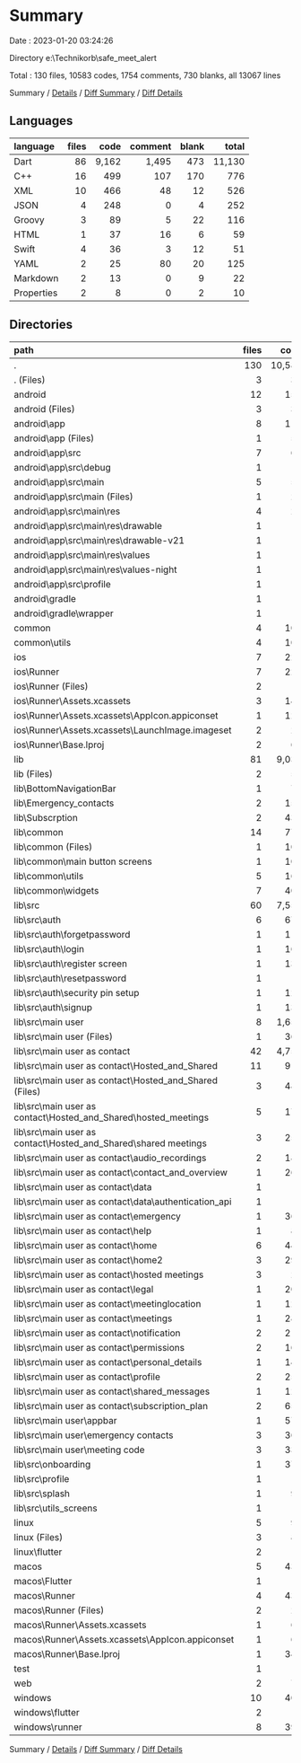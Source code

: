 # Summary

Date : 2023-01-20 03:24:26

Directory e:\\Technikorb\\safe_meet_alert

Total : 130 files,  10583 codes, 1754 comments, 730 blanks, all 13067 lines

Summary / [Details](details.md) / [Diff Summary](diff.md) / [Diff Details](diff-details.md)

## Languages
| language | files | code | comment | blank | total |
| :--- | ---: | ---: | ---: | ---: | ---: |
| Dart | 86 | 9,162 | 1,495 | 473 | 11,130 |
| C++ | 16 | 499 | 107 | 170 | 776 |
| XML | 10 | 466 | 48 | 12 | 526 |
| JSON | 4 | 248 | 0 | 4 | 252 |
| Groovy | 3 | 89 | 5 | 22 | 116 |
| HTML | 1 | 37 | 16 | 6 | 59 |
| Swift | 4 | 36 | 3 | 12 | 51 |
| YAML | 2 | 25 | 80 | 20 | 125 |
| Markdown | 2 | 13 | 0 | 9 | 22 |
| Properties | 2 | 8 | 0 | 2 | 10 |

## Directories
| path | files | code | comment | blank | total |
| :--- | ---: | ---: | ---: | ---: | ---: |
| . | 130 | 10,583 | 1,754 | 730 | 13,067 |
| . (Files) | 3 | 35 | 80 | 27 | 142 |
| android | 12 | 159 | 51 | 33 | 243 |
| android (Files) | 3 | 38 | 0 | 10 | 48 |
| android\\app | 8 | 116 | 51 | 22 | 189 |
| android\\app (Files) | 1 | 54 | 5 | 13 | 72 |
| android\\app\\src | 7 | 62 | 46 | 9 | 117 |
| android\\app\\src\\debug | 1 | 4 | 4 | 1 | 9 |
| android\\app\\src\\main | 5 | 54 | 38 | 7 | 99 |
| android\\app\\src\\main (Files) | 1 | 28 | 6 | 1 | 35 |
| android\\app\\src\\main\\res | 4 | 26 | 32 | 6 | 64 |
| android\\app\\src\\main\\res\\drawable | 1 | 4 | 7 | 2 | 13 |
| android\\app\\src\\main\\res\\drawable-v21 | 1 | 4 | 7 | 2 | 13 |
| android\\app\\src\\main\\res\\values | 1 | 9 | 9 | 1 | 19 |
| android\\app\\src\\main\\res\\values-night | 1 | 9 | 9 | 1 | 19 |
| android\\app\\src\\profile | 1 | 4 | 4 | 1 | 9 |
| android\\gradle | 1 | 5 | 0 | 1 | 6 |
| android\\gradle\\wrapper | 1 | 5 | 0 | 1 | 6 |
| common | 4 | 109 | 3 | 8 | 120 |
| common\\utils | 4 | 109 | 3 | 8 | 120 |
| ios | 7 | 222 | 2 | 9 | 233 |
| ios\\Runner | 7 | 222 | 2 | 9 | 233 |
| ios\\Runner (Files) | 2 | 13 | 0 | 3 | 16 |
| ios\\Runner\\Assets.xcassets | 3 | 148 | 0 | 4 | 152 |
| ios\\Runner\\Assets.xcassets\\AppIcon.appiconset | 1 | 122 | 0 | 1 | 123 |
| ios\\Runner\\Assets.xcassets\\LaunchImage.imageset | 2 | 26 | 0 | 3 | 29 |
| ios\\Runner\\Base.lproj | 2 | 61 | 2 | 2 | 65 |
| lib | 81 | 9,039 | 1,482 | 458 | 10,979 |
| lib (Files) | 2 | 54 | 0 | 9 | 63 |
| lib\\BottomNavigationBar | 1 | 74 | 2 | 9 | 85 |
| lib\\Emergency_contacts | 2 | 152 | 0 | 8 | 160 |
| lib\\Subscrption | 2 | 436 | 18 | 10 | 464 |
| lib\\common | 14 | 772 | 61 | 54 | 887 |
| lib\\common (Files) | 1 | 103 | 2 | 5 | 110 |
| lib\\common\\main button screens | 1 | 102 | 30 | 6 | 138 |
| lib\\common\\utils | 5 | 165 | 11 | 15 | 191 |
| lib\\common\\widgets | 7 | 402 | 18 | 28 | 448 |
| lib\\src | 60 | 7,551 | 1,401 | 368 | 9,320 |
| lib\\src\\auth | 6 | 679 | 142 | 36 | 857 |
| lib\\src\\auth\\forgetpassword | 1 | 118 | 3 | 6 | 127 |
| lib\\src\\auth\\login | 1 | 161 | 3 | 6 | 170 |
| lib\\src\\auth\\register screen | 1 | 138 | 3 | 6 | 147 |
| lib\\src\\auth\\resetpassword | 1 | 0 | 110 | 5 | 115 |
| lib\\src\\auth\\security pin setup | 1 | 123 | 20 | 7 | 150 |
| lib\\src\\auth\\signup | 1 | 139 | 3 | 6 | 148 |
| lib\\src\\main user | 8 | 1,651 | 101 | 59 | 1,811 |
| lib\\src\\main user (Files) | 1 | 369 | 14 | 5 | 388 |
| lib\\src\\main user as contact | 42 | 4,753 | 657 | 236 | 5,646 |
| lib\\src\\main user as contact\\Hosted_and_Shared | 11 | 918 | 39 | 59 | 1,016 |
| lib\\src\\main user as contact\\Hosted_and_Shared (Files) | 3 | 483 | 32 | 18 | 533 |
| lib\\src\\main user as contact\\Hosted_and_Shared\\hosted_meetings | 5 | 176 | 1 | 26 | 203 |
| lib\\src\\main user as contact\\Hosted_and_Shared\\shared meetings | 3 | 259 | 6 | 15 | 280 |
| lib\\src\\main user as contact\\audio_recordings | 2 | 186 | 7 | 10 | 203 |
| lib\\src\\main user as contact\\contact_and_overview | 1 | 260 | 2 | 5 | 267 |
| lib\\src\\main user as contact\\data | 1 | 0 | 0 | 1 | 1 |
| lib\\src\\main user as contact\\data\\authentication_api | 1 | 0 | 0 | 1 | 1 |
| lib\\src\\main user as contact\\emergency | 1 | 363 | 13 | 5 | 381 |
| lib\\src\\main user as contact\\help | 1 | 86 | 0 | 5 | 91 |
| lib\\src\\main user as contact\\home | 6 | 445 | 26 | 28 | 499 |
| lib\\src\\main user as contact\\home2 | 3 | 298 | 36 | 15 | 349 |
| lib\\src\\main user as contact\\hosted meetings | 3 | 26 | 157 | 19 | 202 |
| lib\\src\\main user as contact\\legal | 1 | 205 | 8 | 6 | 219 |
| lib\\src\\main user as contact\\meetinglocation | 1 | 121 | 3 | 7 | 131 |
| lib\\src\\main user as contact\\meetings | 1 | 286 | 9 | 5 | 300 |
| lib\\src\\main user as contact\\notification | 2 | 218 | 32 | 12 | 262 |
| lib\\src\\main user as contact\\permissions | 2 | 165 | 0 | 11 | 176 |
| lib\\src\\main user as contact\\personal_details | 1 | 148 | 0 | 7 | 155 |
| lib\\src\\main user as contact\\profile | 2 | 250 | 7 | 12 | 269 |
| lib\\src\\main user as contact\\shared_messages | 1 | 122 | 0 | 8 | 130 |
| lib\\src\\main user as contact\\subscription_plan | 2 | 656 | 318 | 21 | 995 |
| lib\\src\\main user\\appbar | 1 | 577 | 55 | 15 | 647 |
| lib\\src\\main user\\emergency contacts | 3 | 366 | 2 | 19 | 387 |
| lib\\src\\main user\\meeting code | 3 | 339 | 30 | 20 | 389 |
| lib\\src\\onboarding | 1 | 376 | 239 | 14 | 629 |
| lib\\src\\profile | 1 | 0 | 186 | 6 | 192 |
| lib\\src\\splash | 1 | 92 | 15 | 12 | 119 |
| lib\\src\\utils_screens | 1 | 0 | 61 | 5 | 66 |
| linux | 5 | 94 | 27 | 38 | 159 |
| linux (Files) | 3 | 86 | 18 | 27 | 131 |
| linux\\flutter | 2 | 8 | 9 | 11 | 28 |
| macos | 5 | 435 | 3 | 12 | 450 |
| macos\\Flutter | 1 | 4 | 3 | 4 | 11 |
| macos\\Runner | 4 | 431 | 0 | 8 | 439 |
| macos\\Runner (Files) | 2 | 20 | 0 | 6 | 26 |
| macos\\Runner\\Assets.xcassets | 1 | 68 | 0 | 1 | 69 |
| macos\\Runner\\Assets.xcassets\\AppIcon.appiconset | 1 | 68 | 0 | 1 | 69 |
| macos\\Runner\\Base.lproj | 1 | 343 | 0 | 1 | 344 |
| test | 1 | 14 | 10 | 7 | 31 |
| web | 2 | 72 | 16 | 7 | 95 |
| windows | 10 | 404 | 80 | 131 | 615 |
| windows\\flutter | 2 | 8 | 9 | 11 | 28 |
| windows\\runner | 8 | 396 | 71 | 120 | 587 |

Summary / [Details](details.md) / [Diff Summary](diff.md) / [Diff Details](diff-details.md)